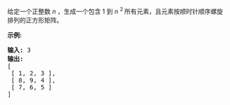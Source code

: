 <html>
 <body>
  <p>
   给定一个正整数
   <em>
    n
   </em>
   ，生成一个包含 1 到
   <em>
    n
   </em>
   <sup>
    2
   </sup>
   所有元素，且元素按顺时针顺序螺旋排列的正方形矩阵。
  </p>
  <p>
   <strong>
    示例:
   </strong>
  </p>
  <pre><strong>输入:</strong> 3
<strong>输出:</strong>
[
 [ 1, 2, 3 ],
 [ 8, 9, 4 ],
 [ 7, 6, 5 ]
]</pre>
 </body>
</html>